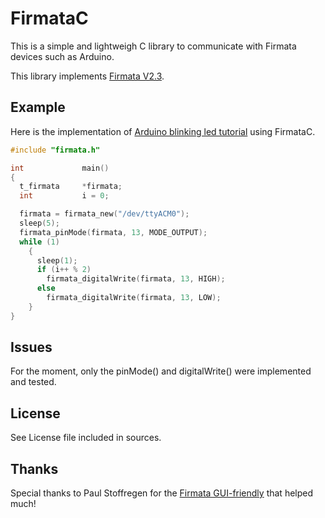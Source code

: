 FirmataC
========

This is a simple and lightweigh C library to communicate with Firmata devices such as Arduino.

This library implements [Firmata V2.3](http://firmata.org/wiki/Protocol).

Example
-------

Here is the implementation of [Arduino blinking led tutorial](http://arduino.cc/en/Tutorial/Blink?from=Tutorial.BlinkingLED) using FirmataC.

```C
#include "firmata.h"

int             main()
{
  t_firmata     *firmata;
  int           i = 0;

  firmata = firmata_new("/dev/ttyACM0");
  sleep(5);
  firmata_pinMode(firmata, 13, MODE_OUTPUT);
  while (1)
    {
      sleep(1);
      if (i++ % 2)
        firmata_digitalWrite(firmata, 13, HIGH);
      else
        firmata_digitalWrite(firmata, 13, LOW);
    }
}
```

Issues
------

For the moment, only the pinMode() and digitalWrite() were implemented and tested.

License
-------

See License file included in sources.

Thanks
------

Special thanks to Paul Stoffregen for the [Firmata GUI-friendly](http://firmata.org/wiki/Main_Page) that helped much!
